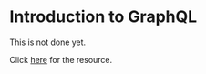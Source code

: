 <h1>Introduction to GraphQL</h1>

<p>This is not done yet.</p>
<p>
  Click <a href="https://www.youtube.com/watch?v=yqWzCV0kU_c">here</a> for the
  resource.
</p>
